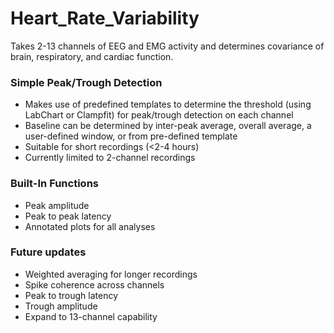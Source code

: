 # Heart_Rate_Variability
Takes 2-13 channels of EEG and EMG activity and determines covariance of brain, respiratory, and cardiac function. 

### Simple Peak/Trough Detection
- Makes use of predefined templates to determine the threshold (using LabChart or Clampfit) for peak/trough detection on each channel
- Baseline can be determined by inter-peak average, overall average, a user-defined window, or from pre-defined template
- Suitable for short recordings (<2-4 hours)
- Currently limited to 2-channel recordings

### Built-In Functions
- Peak amplitude
- Peak to peak latency
- Annotated plots for all analyses

### Future updates
- Weighted averaging for longer recordings
- Spike coherence across channels
- Peak to trough latency
- Trough amplitude
- Expand to 13-channel capability
